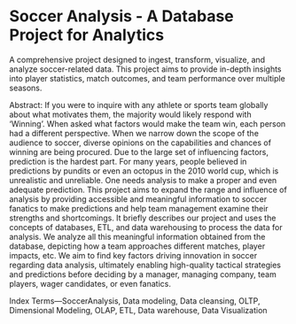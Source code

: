 # Soccer Analysis  - A Database Project for Analytics

A comprehensive project designed to ingest, transform, visualize, and analyze soccer-related data. This project aims to provide in-depth insights into player statistics, match outcomes, and team performance over multiple seasons.

Abstract: If you were to inquire with any athlete or sports team globally about what motivates them, the majority would likely respond with ‘Winning’. When asked what factors would make the team win, each person had a different perspective. When we narrow down the scope of the audience to soccer, diverse opinions on the capabilities and chances of winning are being procured. Due to the large set of influencing factors, prediction is the hardest part. For many years, people believed in predictions by pundits or even an octopus in the 2010 world cup, which is unrealistic and unreliable. One needs analysis to make a proper and even adequate prediction. This project aims to expand the range and influence of analysis by providing accessible and meaningful information to soccer fanatics to make predictions and help team management examine their strengths and shortcomings. It briefly describes our project and uses the concepts of databases, ETL, and data warehousing to process the data for analysis. We analyze all this meaningful information obtained from the database, depicting how a team approaches different matches, player impacts, etc. We aim to find key factors driving innovation in soccer regarding data analysis, ultimately enabling high-quality tactical strategies and predictions before deciding by a manager, managing company, team players, wager candidates, or even fanatics.

Index Terms—SoccerAnalysis, Data modeling, Data cleansing, OLTP, Dimensional Modeling, OLAP, ETL, Data warehouse, Data Visualization
